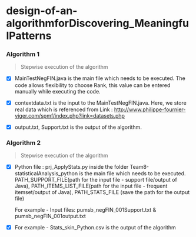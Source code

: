 # design-of-an-algorithmforDiscovering_MeaningfulPatterns

### Algorithm 1
> Stepwise execution of the algorithm


- [x] MainTestNegFIN.java is the main file which needs to be executed. The code allows flexibility to choose Rank, 
      this value can be entered manually while executing the code.

- [x] contextdata.txt is the input to the MainTestNegFIN.java. 
      Here, we store real data which is referenced from Link : http://www.philippe-fournier-viger.com/spmf/index.php?link=datasets.php

- [x] output.txt, Support.txt is the output of the algorithm. 

### Algorithm 2
> Stepwise execution of the algorithm

- [x] Python file : prj_ApplyStats.py inside the folder Team8-statisticalAnalysis_python is the main file which needs to be executed.
     PATH_SUPPORT_FILE(path for the input file - support file/output of Java), PATH_ITEMS_LIST_FILE(path for the input file - frequent itemset/output of Java), PATH_STATS_FILE       (save the path for the output file)

  For example - Input files: pumsb_negFIN_001Support.txt & pumsb_negFIN_001output.txt

- [x] For example - Stats_skin_Python.csv is the output of the algorithm
